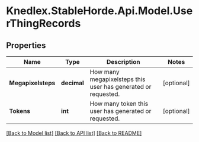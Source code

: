# Knedlex.StableHorde.Api.Model.UserThingRecords

## Properties

Name | Type | Description | Notes
------------ | ------------- | ------------- | -------------
**Megapixelsteps** | **decimal** | How many megapixelsteps this user has generated or requested. | [optional] 
**Tokens** | **int** | How many token this user has generated or requested. | [optional] 

[[Back to Model list]](../README.md#documentation-for-models) [[Back to API list]](../README.md#documentation-for-api-endpoints) [[Back to README]](../README.md)

